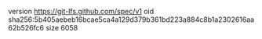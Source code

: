 version https://git-lfs.github.com/spec/v1
oid sha256:5b405aebeb16bcae5ca4a129d379b361bd223a884c8b1a2302616aa62b526fc6
size 6058
